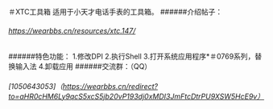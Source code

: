 ＃XTC工具箱
适用于小天才电话手表的工具箱。
######介绍帖子：
###### https://wearbbs.cn/resources/xtc.147/
######特色功能：
1.修改DPI
2.执行Shell
3.打开系统应用程序*＃0769系列，替换输入法
4.卸载应用
######交流群：（QQ）
###### [1050643053]（https://wearbbs.cn/redirect?to=aHR0cHM6Ly9qcS5xcS5jb20vP193dj0xMDI3JmFtcDtrPU9XSW5HcE9v）
